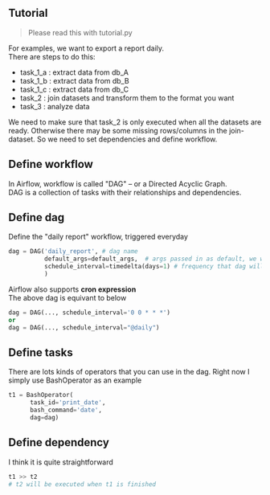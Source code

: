 Tutorial
------------
> Please read this with tutorial.py

For examples, we want to export a report daily.
<br>
There are steps to do this:
- task_1_a : extract data from db_A
- task_1_b : extract data from db_B
- task_1_c : extract data from db_C
- task_2 : join datasets and transform them to the format you want
- task_3 : analyze data

We need to make sure that task_2 is only executed when all the datasets are ready.
Otherwise there may be some missing rows/columns in the join-dataset.
So we need to set dependencies and define workflow.

Define workflow
------------
In Airflow, workflow is called "DAG" – or a Directed Acyclic Graph.
<br>
DAG is a collection of tasks with their relationships and dependencies.


Define dag
------------
Define the "daily report" workflow, triggered everyday
```python
dag = DAG('daily_report', # dag name
          default_args=default_args,  # args passed in as default, we will dive into them later
          schedule_interval=timedelta(days=1) # frequency that dag will be executed
          )
```
Airflow also supports **cron expression**
<br>
The above dag is equivant to below
```python
dag = DAG(..., schedule_interval='0 0 * * *')
or
dag = DAG(..., schedule_interval="@daily")
```


Define tasks
------------
There are lots kinds of operators that you can use in the dag.
Right now I simply use BashOperator as an example
```python
t1 = BashOperator(
      task_id='print_date',
      bash_command='date',
      dag=dag)
```

Define dependency
------------
I think it is quite straightforward
```python
t1 >> t2
# t2 will be executed when t1 is finished
```
